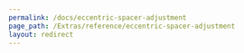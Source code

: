 ```yaml
---
permalink: /docs/eccentric-spacer-adjustment
page_path: /Extras/reference/eccentric-spacer-adjustment
layout: redirect
---
```

